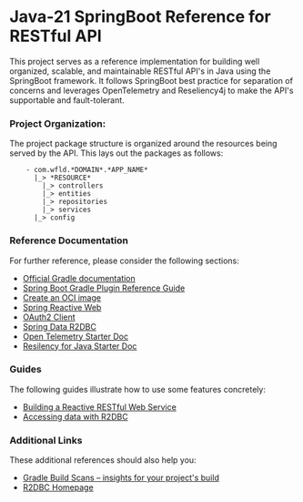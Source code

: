 # Java-21 SpringBoot Reference for RESTful API

This project serves as a reference implementation for building well organized, scalable, and maintainable RESTful API's in Java using the SpringBoot framework.  It follows SpringBoot best practice for separation of concerns and leverages OpenTelemetry and Reseliency4j to make the API's supportable and fault-tolerant.  

### Project Organization:

The project package structure is organized around the resources being served by the API.  This lays out the packages as follows:

```
    - com.wfld.*DOMAIN*.*APP_NAME*
      |_> *RESOURCE*
        |_> controllers
        |_> entities
        |_> repositories
        |_> services
      |_> config
```

### Reference Documentation
For further reference, please consider the following sections:

* [Official Gradle documentation](https://docs.gradle.org)
* [Spring Boot Gradle Plugin Reference Guide](https://docs.spring.io/spring-boot/3.4.3/gradle-plugin)
* [Create an OCI image](https://docs.spring.io/spring-boot/3.4.3/gradle-plugin/packaging-oci-image.html)
* [Spring Reactive Web](https://docs.spring.io/spring-boot/3.4.3/reference/web/reactive.html)
* [OAuth2 Client](https://docs.spring.io/spring-boot/3.4.3/reference/web/spring-security.html#web.security.oauth2.client)
* [Spring Data R2DBC](https://docs.spring.io/spring-boot/3.4.3/reference/data/sql.html#data.sql.r2dbc)
* [Open Telemetry Starter Doc](https://opentelemetry.io/docs/languages/java/getting-started/)
* [Resilency for Java Starter Doc](https://resilience4j.readme.io/docs/getting-started)

### Guides
The following guides illustrate how to use some features concretely:

* [Building a Reactive RESTful Web Service](https://spring.io/guides/gs/reactive-rest-service/)
* [Accessing data with R2DBC](https://spring.io/guides/gs/accessing-data-r2dbc/)

### Additional Links
These additional references should also help you:

* [Gradle Build Scans – insights for your project's build](https://scans.gradle.com#gradle)
* [R2DBC Homepage](https://r2dbc.io)
